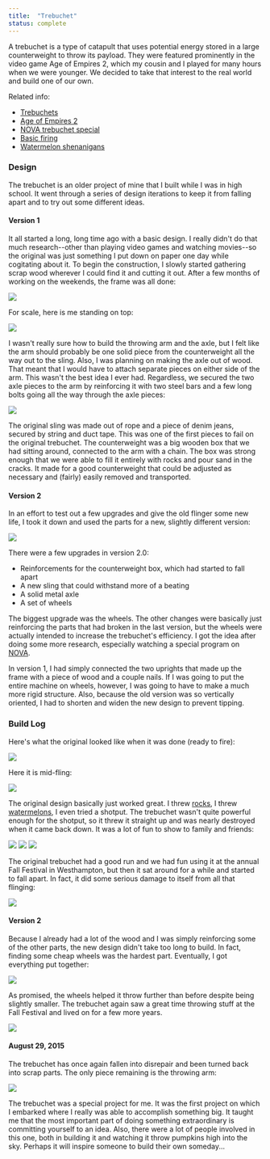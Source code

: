 ```yaml
---
title:  "Trebuchet"
status: complete
---
```


A trebuchet is a type of catapult that uses potential energy stored in a large counterweight to throw its payload. They were featured prominently in the video game Age of Empires 2, which my cousin and I played for many hours when we were younger. We decided to take that interest to the real world and build one of our own.

Related info:

* [Trebuchets](http://en.wikipedia.org/wiki/Trebuchet)
* [Age of Empires 2](http://en.wikipedia.org/wiki/Age_of_Empires_II:_The_Age_of_Kings)
* [NOVA trebuchet special](http://www.pbs.org/wgbh/nova/lostempires/trebuchet/builds.html)
* [Basic firing](https://youtu.be/8YrWAQM1NWY)
* [Watermelon shenanigans](https://youtu.be/XDa99RYjF8k?t=2m)

### Design
The trebuchet is an older project of mine that I built while I was in high school. It went through a series of design iterations to keep it from falling apart and to try out some different ideas.

#### Version 1

It all started a long, long time ago with a basic design. I really didn\'t do that much research--other than playing video games and watching movies--so the original was just something I put down on paper one day while cogitating about it. To begin the construction, I slowly started gathering scrap wood wherever I could find it and cutting it out. After a few months of working on the weekends, the frame was all done:

![](/pictures/Treb1.png)

For scale, here is me standing on top:

![](/pictures/Treb2.png)

I wasn\'t really sure how to build the throwing arm and the axle, but I felt like the arm should probably be one solid piece from the counterweight all the way out to the sling. Also, I was planning on making the axle out of wood. That meant that I would have to attach separate pieces on either side of the arm. This wasn\'t the best idea I ever had. Regardless, we secured the two axle pieces to the arm by reinforcing it with two steel bars and a few long bolts going all the way through the axle pieces:

![](/pictures/TrebAxle.png)

The original sling was made out of rope and a piece of denim jeans, secured by string and duct tape. This was one of the first pieces to fail on the original trebuchet. The counterweight was a big wooden box that we had sitting around, connected to the arm with a chain. The box was strong enough that we were able to fill it entirely with rocks and pour sand in the cracks. It made for a good counterweight that could be adjusted as necessary and (fairly) easily removed and transported.

#### Version 2
In an effort to test out a few upgrades and give the old flinger some new life, I took it down and used the parts for a new, slightly different version:

![](/pictures/TrebRebuild.png)

There were a few upgrades in version 2.0:

* Reinforcements for the counterweight box, which had started to fall apart
* A new sling that could withstand more of a beating
* A solid metal axle
* A set of wheels

The biggest upgrade was the wheels. The other changes were basically just reinforcing the parts that had broken in the last version, but the wheels were actually intended to increase the trebuchet\'s efficiency. I got the idea after doing some more research, especially watching a special program on [NOVA](http://www.pbs.org/wgbh/nova/lostempires/trebuchet/builds.html).

In version 1, I had simply connected the two uprights that made up the frame with a piece of wood and a couple nails. If I was going to put the entire machine on wheels, however, I was going to have to make a much more rigid structure. Also, because the old version was so vertically oriented, I had to shorten and widen the new design to prevent tipping.

### Build Log
Here\'s what the original looked like when it was done (ready to fire):

![](/pictures/Treb3.png)

Here it is mid-fling:

![](/pictures/Treb4.png)

The original design basically just worked great. I threw [rocks](https://youtu.be/8YrWAQM1NWY), I threw [watermelons](https://youtu.be/XDa99RYjF8k?t=2m2s), I even tried a shotput. The trebuchet wasn\'t quite powerful enough for the shotput, so it threw it straight up and was nearly destroyed when it came back down. It was a lot of fun to show to family and friends:

![](/pictures/Treb5.png)&nbsp;![](/pictures/Treb6.png)&nbsp;![](/pictures/Treb7.png)

The original trebuchet had a good run and we had fun using it at the annual Fall Festival in Westhampton, but then it sat around for a while and started to fall apart. In fact, it did some serious damage to itself from all that flinging:

![](/pictures/TrebDamage.png)

#### Version 2
Because I already had a lot of the wood and I was simply reinforcing some of the other parts, the new design didn\'t take too long to build. In fact, finding some cheap wheels was the hardest part. Eventually, I got everything put together:

![](/pictures/NewTreb.png)

As promised, the wheels helped it throw further than before despite being slightly smaller. The trebuchet again saw a great time throwing stuff at the Fall Festival and lived on for a few more years.

![](/pictures/NewTreb2.png)

#### August 29, 2015
The trebuchet has once again fallen into disrepair and been turned back into scrap parts. The only piece remaining is the throwing arm:

![](/pictures/NewTrebArm.png)

The trebuchet was a special project for me. It was the first project on which I embarked where I really was able to accomplish something big. It taught me that the most important part of doing something extraordinary is committing yourself to an idea. Also, there were a lot of people involved in this one, both in building it and watching it throw pumpkins high into the sky. Perhaps it will inspire someone to build their own someday...
